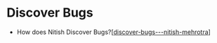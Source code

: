# Discover Bugs

- How does Nitish Discover Bugs?[[discover-bugs---nitish-mehrotra]]

[//begin]: # "Autogenerated link references for markdown compatibility"
[discover-bugs---nitish-mehrotra]: ../community/nitish-mehrotra/nitish-mehrotras-workflows/discover-bugs---nitish-mehrotra "Discover Bugs - Nitish Mehrotra"
[//end]: # "Autogenerated link references"
